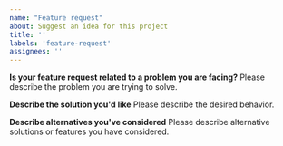```yaml
---
name: "Feature request"
about: Suggest an idea for this project
title: ''
labels: 'feature-request'
assignees: ''
---
```


<!--
Thank you for suggesting an idea to make Cloops Meet better.

Please fill in as much of the template below as you're able.

Note that the ultimate decision for implementing features lies on the Jitsi team, not all feature requests shall be accepted.
-->

**Is your feature request related to a problem you are facing?**
Please describe the problem you are trying to solve.

**Describe the solution you'd like**
Please describe the desired behavior.

**Describe alternatives you've considered**
Please describe alternative solutions or features you have considered.

